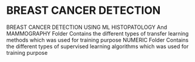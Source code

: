 # BREAST CANCER DETECTION
 BREAST CANCER DETECTION USING ML
HISTOPATOLOGY And MAMMOGRAPHY Folder Contains the different types of transfer learning methods which was used for training purpose
NUMERIC Folder Contains the different types of supervised learning algorithms which was used for training purpose

